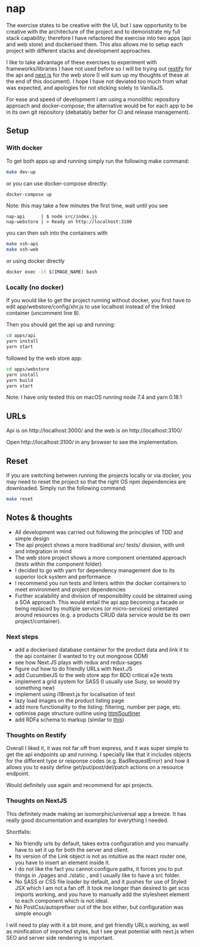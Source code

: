 # nap

The exercise states to be creative with the UI, but I saw opportunity to be creative with the architecture of the project and to demonstrate my full stack capability; therefore I have refactored the exercise into two apps (api and web store) and dockerised them. This also allows me to setup each project with different stacks and development approaches.

I like to take advantage of these exercises to experiment with frameworks/libraries I have not used before so I will be trying out [restify](http://restify.com) for the api and [next.js](https://github.com/zeit/next.js) for the web store (I will sum up my thoughts of these at the end of this document). I hope I have not deviated too much from what was expected, and apologies for not sticking solely to VanillaJS.

For ease and speed of development I am using a monolithic repository approach and docker-compose; the alternative would be for each app to be in its own git repository (debatably better for CI and release management).


## Setup

### With docker

To get both apps up and running simply run the following make command:

```bash
make dev-up
```

or you can use docker-compose directly:

```bash
docker-compose up
```

Note: this may take a few minutes the first time, wait until you see

```
nap-api      | $ node src/index.js
nap-webstore | > Ready on http://localhost:3100
```

you can then ssh into the containers with

```bash
make ssh-api
make ssh-web
```

or using docker directly

```bash
docker exec -it $(IMAGE_NAME) bash
```

### Locally (no docker)

If you would like to get the project running without docker, you first have to edit app/webstore/config/xhr.js to use localhost instead of the linked container (uncomment line 8).

Then you should get the api up and running:

```bash
cd apps/api
yarn install
yarn start
```
followed by the web store app:

```bash
cd apps/webstore
yarn install
yarn build
yarn start
```

Note: I have only tested this on macOS running node 7.4 and yarn 0.18.1


## URLs

Api is on http://localhost:3000/ and the web is on http://localhost:3100/

Open http://localhost:3100/ in any browser to see the implementation.


## Reset

If you are switching between running the projects locally or via docker, you may need to reset the project so that the right OS npm dependencies are downloaded. Simply run the following command:

```bash
make reset
```


## Notes & thoughts

- All development was carried out following the principles of TDD and simple design
- The api project shows a more traditional src/ tests/ division, with unit and integration in mind
- The web store project shows a more component orientated approach (tests within the component folder)
- I decided to go with yarn for dependency management due to its superior lock system and performance
- I recommend you run tests and linters within the docker containers to meet environment and project dependencies
- Further scalability and division of responsibility could be obtained using a SOA approach. This would entail the api app becoming a facade
or being replaced by multiple services (or micro-services) orientated around resources (e.g. a products CRUD data service would be its own project/container).

### Next steps

- add a dockerised database container for the product data and link it to the api container (I wanted to try out mongoose ODM)
- see how Next.JS plays with redux and redux-sages
- figure out how to do friendly URLs with Next.JS
- add CucumberJS to the web store app for BDD critical e2e tests
- implement a grid system for SASS (I usually use Susy, so would try something new)
- implement using i18next.js for localisation of text
- lazy load images on the product listing page
- add more functionality to the listing: filtering, number per page, etc.
- optimise page structure outline using [html5outliner](https://hoyois.github.io/html5outliner/)
- add RDFa schema to markup (similar to [this](https://gist.github.com/danielanteloagra/255a7f64f8cfc456c13e))

### Thoughts on Restify

Overall I liked it, it was not far off from express, and it was super simple to get the api endpoints up and running.
I specially like that it includes objects for the different type or response codes (e.g. BadRequestError) and how it allows you to easily define get/put/post/del/patch actions on a resource endpoint.

Would definitely use again and recommend for api projects.

### Thoughts on NextJS

This definitely made making an isomorphic/universal app a breeze. It has really good documentation and examples for everything I needed.

Shortfalls:
- No friendly urls by default, takes extra configuration and you manually have to set it up for both the server and client.
- Its version of the Link object is not as intuitive as the react router one, you have to insert an <a> element inside it.
- I do not like the fact you cannot configure paths, it forces you to put things in ./pages and ./static , and I usually like to have a src folder.
- No SASS or CSS file loader by default, and it pushes for use of Styled JSX which I am not a fan off. It took me longer than desired to get scss imports working, and you have to manually add the stylesheet element to each component which is not ideal.
- No PostCss/autoprefixer out of the box either, but configuration was simple enough

I will need to play with it a bit more, and get friendly URLs working, as well as minification of imported styles, but I see great potential with next.js when SEO and server side rendering is important.
